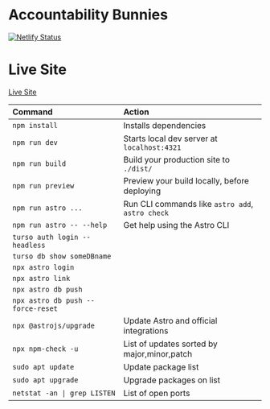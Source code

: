 # Accountability Bunnies

[![Netlify Status](https://api.netlify.com/api/v1/badges/7c8de534-ac34-40f4-be0b-e9bd0e8696d0/deploy-status)](https://app.netlify.com/sites/accountability-bunnies/deploys)

# Live Site

[Live Site](https://accountability-bunnies.netlify.app)

| Command                   | Action                                           |
| :------------------------ | :----------------------------------------------- |
| `npm install`             | Installs dependencies                            |
| `npm run dev`             | Starts local dev server at `localhost:4321`      |
| `npm run build`           | Build your production site to `./dist/`          |
| `npm run preview`         | Preview your build locally, before deploying     |
| `npm run astro ...`       | Run CLI commands like `astro add`, `astro check` |
| `npm run astro -- --help` | Get help using the Astro CLI                     |
|`turso auth login --headless`||
|`turso db show someDBname`||
|`npx astro login`||
|`npx astro link`||
|`npx astro db push`||
|`npx astro db push --force-reset`||
|`npx @astrojs/upgrade`| Update Astro and official integrations |
|`npx npm-check -u`| List of updates sorted by major,minor,patch |
|`sudo apt update`|Update package list|
|`sudo apt upgrade`|Upgrade packages on list|
|`netstat -an \| grep LISTEN`| List of open ports |
